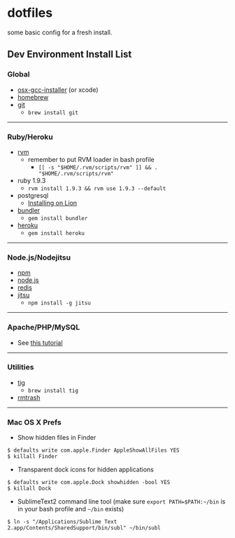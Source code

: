 # dotfiles

some basic config for a fresh install.

## Dev Environment Install List

### Global

  * [osx-gcc-installer](https://github.com/kennethreitz/osx-gcc-installer) (or xcode)
  * [homebrew](https://github.com/mxcl/homebrew/wiki/installation)
  * [git](http://git-scm.com/)
    * `brew install git`

---

### Ruby/Heroku

  * [rvm](https://rvm.beginrescueend.com/rvm/install/)
    * remember to put RVM loader in bash profile
      * `[[ -s "$HOME/.rvm/scripts/rvm" ]] && . "$HOME/.rvm/scripts/rvm"`
  * ruby 1.9.3
    * `rvm install 1.9.3 && rvm use 1.9.3 --default`
  * postgresql
    * [Installing on Lion](http://nextmarvel.net/blog/2011/09/brew-install-postgresql-on-os-x-lion/)
  * [bundler](http://gembundler.com/)
    * `gem install bundler`
  * [heroku](https://github.com/heroku/heroku)
    * `gem install heroku`

---

### Node.js/Nodejitsu

  * [npm](http://npmjs.org/)
  * [node.js](https://github.com/joyent/node/wiki/Installation)
  * [redis](http://redis.io/download)
  * [jitsu](https://github.com/nodejitsu/handbook)
    * `npm install -g jitsu`

---

### Apache/PHP/MySQL

  * See [this tutorial](http://ratvars.com/operating-systems/mac/how-to-install-apache-php-and-mysql-stack-on-macos-lion/)

---

### Utilities

  * [tig](http://jonas.nitro.dk/tig/)
    * `brew install tig`
  * [rmtrash](http://www.nightproductions.net/cli.htm)

---

### Mac OS X Prefs

  * Show hidden files in Finder

```
$ defaults write com.apple.Finder AppleShowAllFiles YES
$ killall Finder
```

  * Transparent dock icons for hidden applications

```
$ defaults write com.apple.Dock showhidden -bool YES
$ killall Dock
```

  * SublimeText2 command line tool (make sure `export PATH=$PATH:~/bin` is in your bash profile and `~/bin` exists)

```
$ ln -s "/Applications/Sublime Text 2.app/Contents/SharedSupport/bin/subl" ~/bin/subl
```

